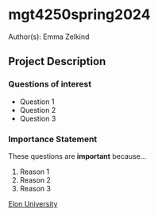 # mgt4250spring2024
Author(s): Emma Zelkind

## Project Description
### Questions of interest
- Question 1
- Question 2
- Question 3

### Importance Statement
These questions are **important** because...
1. Reason 1
2. Reason 2
3. Reason 3

[Elon University](https://www.elon.edu/)
